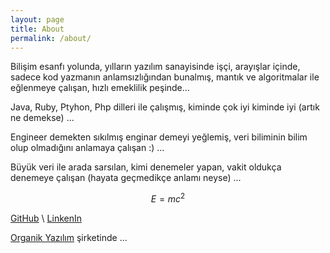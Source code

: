 ```yaml
---
layout: page
title: About
permalink: /about/
---
```


Bilişim esanfı yolunda, yılların yazılım sanayisinde işçi, arayışlar içinde, 
sadece kod yazmanın anlamsızlığından bunalmış, mantık ve algoritmalar ile eğlenmeye çalışan,
hızlı emeklilik peşinde...

Java, Ruby, Ptyhon, Php dilleri ile çalışmış, kiminde çok iyi kiminde iyi (artık ne demekse) ...

Engineer demekten sıkılmış enginar demeyi yeğlemiş, veri biliminin bilim olup olmadığını anlamaya 
çalışan :) ...

Büyük veri ile arada sarsılan, kimi denemeler yapan, vakit oldukça denemeye çalışan (hayata geçmedikçe anlamı neyse) ...

$$E=mc^2$$

[GitHub](https://github.com/yildizib) \ [LinkenIn](https://www.linkedin.com/in/yildizib/)

[Organik Yazılım](http://organikyazilim.com.tr) şirketinde ...
